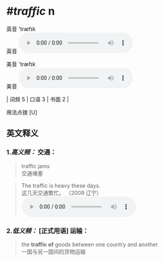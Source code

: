 # ***\#traffic*** n
英音 'træfɪk  
英音
<audio src="./media/traffic-B.aac" controls="controls"></audio>

美音 'træfɪk  
美音
<audio src="./media/traffic.aac" controls="controls"></audio>



| 词频 5 | 口语 3 | 书面 2 |  

用法点拨  [U]

英文释义
---
### 1.*高义频：* **交通：**  

 > traffic jams   
 > 交通堵塞    

 > The traffic is heavy these days.   
 > 这几天交通繁忙。  （2009 辽宁）  
<audio src="./media/traffic-1.aac" controls="controls"></audio>

### 2.*低义频：* **[正式用语] 运输：**  

 > the **traffic of** goods between one country and another  
 > 一国与另一国间的货物运输    


